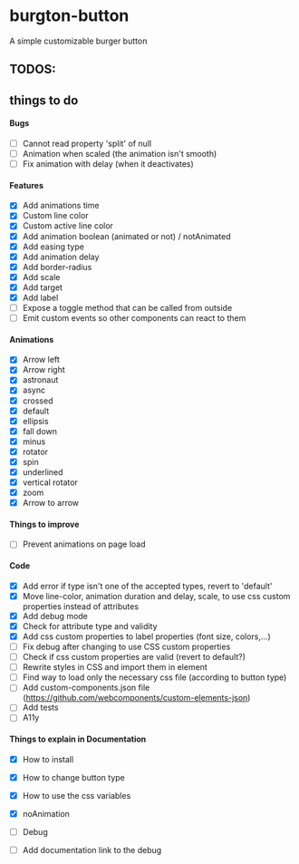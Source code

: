 # burgton-button
A simple customizable burger button

## TODOS:

## things to do

#### Bugs
- [ ] Cannot read property 'split' of null
- [ ] Animation when scaled (the animation isn't smooth)
- [ ] Fix animation with delay (when it deactivates)

#### Features
- [x] Add animations time
- [x] Custom line color
- [x] Custom active line color
- [x] Add animation boolean (animated or not) / notAnimated
- [x] Add easing type
- [x] Add animation delay
- [x] Add border-radius
- [x] Add scale
- [x] Add target
- [x] Add label
- [ ] Expose a toggle method that can be called from outside
- [ ] Emit custom events so other components can react to them

#### Animations
- [x] Arrow left
- [x] Arrow right
- [x] astronaut
- [x] async
- [x] crossed
- [x] default
- [x] ellipsis
- [x] fall down
- [x] minus
- [x] rotator
- [x] spin
- [x] underlined
- [x] vertical rotator
- [x] zoom
- [x] Arrow to arrow

#### Things to improve
- [ ] Prevent animations on page load


#### Code
- [x] Add error if type isn't one of the accepted types, revert to 'default'
- [x] Move line-color, animation duration and delay, scale, to use css custom properties instead of attributes
- [x] Add debug mode
- [x] Check for attribute type and validity
- [x] Add css custom properties to label properties (font size, colors,...)
- [ ] Fix debug after changing to use CSS custom properties
- [ ] Check if css custom properties are valid (revert to default?)
- [ ] Rewrite styles in CSS and import them in element
- [ ] Find way to load only the necessary css file (according to button type)
- [ ] Add custom-components.json file (https://github.com/webcomponents/custom-elements-json)
- [ ] Add tests
- [ ] A11y

#### Things to explain in Documentation
- [x] How to install
- [x] How to change button type
- [x] How to use the css variables
- [x] noAnimation
- [ ] Debug
- [ ] Add documentation link to the debug

